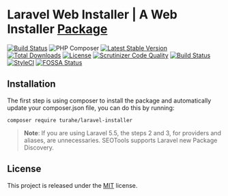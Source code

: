 # Laravel Web Installer | A Web Installer [Package](https://packagist.org/packages/turahe/laravel-installer)

[![Build Status](https://travis-ci.org/turahe/laravel-installer.svg?branch=master)](https://travis-ci.org/turahe/laravel-installer)
![PHP Composer](https://github.com/turahe/laravel-installer/workflows/PHP%20Composer/badge.svg)
[![Latest Stable Version](https://poser.pugx.org/turahe/laravel-installer/v)](//packagist.org/packages/turahe/laravel-installer)
[![Total Downloads](https://poser.pugx.org/turahe/laravel-installer/downloads)](//packagist.org/packages/turahe/laravel-installer)
[![License](https://poser.pugx.org/turahe/laravel-installer/license)](//packagist.org/packages/turahe/laravel-installer)
[![Scrutinizer Code Quality](https://scrutinizer-ci.com/g/turahe/laravel-installer/badges/quality-score.png?b=master)](https://scrutinizer-ci.com/g/turahe/laravel-installer/?branch=master)
[![Build Status](https://travis-ci.org/turahe/laravel-installer.svg?branch=master)](https://travis-ci.org/turahe/laravel-installer)
[![StyleCI](https://github.styleci.io/repos/283962876/shield?branch=master)](https://github.styleci.io/repos/283962876?branch=master)
[![FOSSA Status](https://app.fossa.com/api/projects/git%2Bgithub.com%2Fturahe%2Flaravel-installer.svg?type=shield)](https://app.fossa.com/projects/git%2Bgithub.com%2Fturahe%2Flaravel-installer?ref=badge_shield)

## Installation

The first step is using composer to install the package and automatically update your composer.json file, you can do this by running:

```
composer require turahe/laravel-installer
```

> **Note**: If you are using Laravel 5.5, the steps 2 and 3, for providers and aliases, are unnecessaries. SEOTools supports Laravel new Package Discovery.


## License

This project is released under the [MIT](http://opensource.org/licenses/MIT) license.


